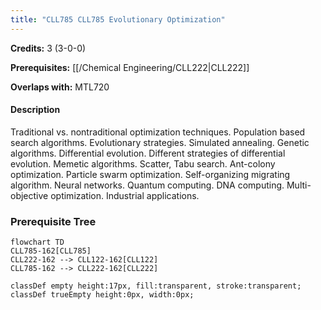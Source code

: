 ```yaml
---
title: "CLL785 CLL785 Evolutionary Optimization"
---
```

**Credits:** 3 (3-0-0)

**Prerequisites:** [[/Chemical Engineering/CLL222|CLL222]]

**Overlaps with:** MTL720

#### Description
Traditional vs. nontraditional optimization techniques. Population based search algorithms. Evolutionary strategies. Simulated annealing. Genetic algorithms. Differential evolution. Different strategies of differential evolution. Memetic algorithms. Scatter, Tabu search. Ant-colony optimization. Particle swarm optimization. Self-organizing migrating algorithm. Neural networks. Quantum computing. DNA computing. Multi-objective optimization. Industrial applications.

### Prerequisite Tree

```mermaid
flowchart TD
CLL785-162[CLL785]
CLL222-162 --> CLL122-162[CLL122]
CLL785-162 --> CLL222-162[CLL222]

classDef empty height:17px, fill:transparent, stroke:transparent;
classDef trueEmpty height:0px, width:0px;
```